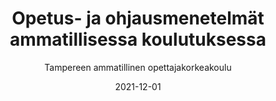 ---
title: Opetus- ja ohjausmenetelmät ammatillisessa koulutuksessa
subtitle: Tampereen ammatillinen opettajakorkeakoulu
layout: default
modal-id: 5
date: 2021-12-01
img: tamk.jpg
thumbnail: tamk-thumbnail.jpg
alt: image-alt
project-date: Syksy 2021
client: Tampereen ammatillinen opettajakorkeakoulu
client-url: https://www.tuni.fi/fi/tule-opiskelemaan/ammatillinen-opettajankoulutus
category: Kurssit
description: 'Suoritin kurssin AHOToimalla syksyllä 2021. Kurssin aiheet olivat jo ennestään tuttuja, mutta silti hyväksilukuhakemusta tehdessäkin tuntui, että aiheen kertaus oli ihan hyvästä.'
---